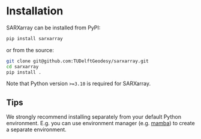# Installation

SARXarray can be installed from PyPI:

```sh
pip install sarxarray
```

or from the source:

```sh
git clone git@github.com:TUDelftGeodesy/sarxarray.git
cd sarxarray
pip install .
```

Note that Python version `>=3.10` is required for SARXarray.

## Tips

We strongly recommend installing separately from your default Python environment. E.g. you can use environment manager (e.g. [mamba](https://mamba.readthedocs.io/en/latest/mamba-installation.html)) to create a separate environment.
